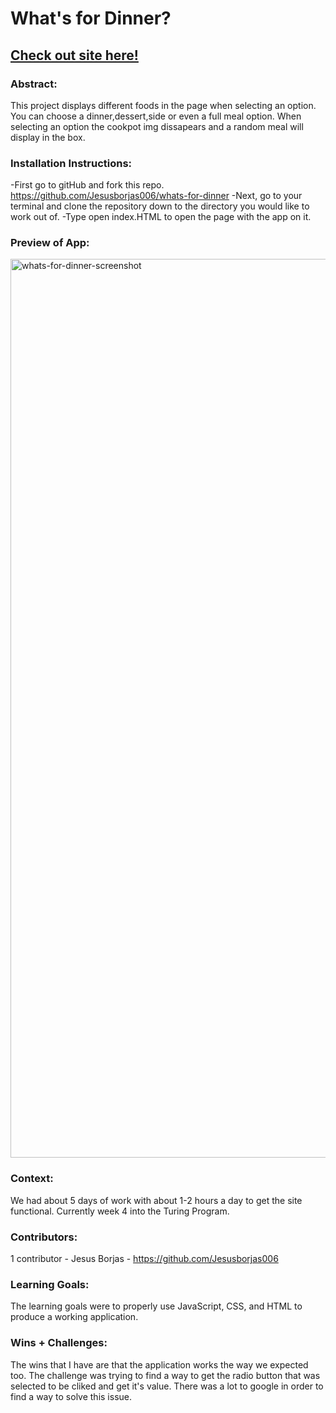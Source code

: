 # What's for Dinner?

## [Check out site here!](https://whats-for-dinner-six.vercel.app/)

### Abstract:
[//]: <> (Briefly describe what you built and its features. What problem is the app solving? How does this application solve that problem?)
This project displays different foods in the page when selecting an option. You can choose a dinner,dessert,side or even a full meal option. When selecting an option the cookpot img dissapears and a random meal will display in the box.

### Installation Instructions:
-First go to gitHub and fork this repo. https://github.com/Jesusborjas006/whats-for-dinner
-Next, go to your terminal and clone the repository down to the directory you would like to work out of. 
-Type open index.HTML to open the page with the app on it.

### Preview of App:
<img width="1438" alt="whats-for-dinner-screenshot" src="https://user-images.githubusercontent.com/111095858/203859183-39e09dc2-ab64-4430-94e5-bfbdf3b7a457.png">

### Context:
We had about 5 days of work with about 1-2 hours a day to get the site functional. Currently week 4 into the Turing Program.

### Contributors:
1 contributor - Jesus Borjas - https://github.com/Jesusborjas006

### Learning Goals:
The learning goals were to properly use JavaScript, CSS, and HTML to produce a working application. 

### Wins + Challenges:
The wins that I have are that the application works the way we expected too. The challenge was trying to find a way to get the radio button that was selected to be cliked and get it's value. There was a lot to google in order to find a way to solve this issue. 

